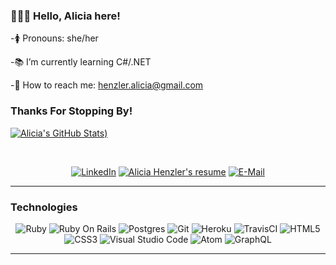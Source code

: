 ### 🙋🏻‍♀️ Hello, Alicia here!

-🚺 Pronouns: she/her

-📚 I’m currently learning C#/.NET

-📧 How to reach me: henzler.alicia@gmail.com

### Thanks For Stopping By!


[![Alicia's GitHub Stats](https://github-readme-stats.vercel.app/api?username=ahenzler&show_icons=true&theme=dracula))](https://github.com/ahenzler/github-readme-stats)

<br>
<p align="center">
  <a href="https://www.linkedin.com/in/alicia-henzler/"><img alt="LinkedIn" src="https://img.shields.io/badge/view%20my-linkedin-black?style=for-the-badge"/></a>
  <a href="https://www.canva.com/design/DAEmKeiek-c/ZydhPFdUMvRXAkXmRfFTFg/view?utm_content=DAEmKeiek-c&utm_campaign=designshare&utm_medium=link&utm_source=publishsharelink"><img alt="Alicia Henzler's resume" src="https://img.shields.io/badge/view%20my-resume-black?style=for-the-badge"/></a>
  <a href="mailto: aliciahenzler@outlook.com"><img alt="E-Mail" src="https://img.shields.io/badge/contact%20via-email-black?style=for-the-badge"/></a>
</p> 



<hr>

### Technologies  

<p align="center">
  <img alt="Ruby" src="https://img.shields.io/badge/Ruby-flat--square?logo=ruby&style=for-the-badge&color=black"/>
  <img alt="Ruby On Rails" src="https://img.shields.io/badge/RubyOnRails-flat--square?logo=ruby-on-rails&style=for-the-badge&color=black"/>
  <img alt="Postgres" src ="https://img.shields.io/badge/Postgres-flat--square?logo=postgres&style=for-the-badge&color=black"/>
  <img alt="Git" src="https://img.shields.io/badge/Git-flat--square?logo=git&style=for-the-badge&color=black"/>
  <img alt="Heroku" src="https://img.shields.io/badge/Heroku-flat--square?logo=heroku&style=for-the-badge&color=black"/>
  <img alt="TravisCI" src="https://img.shields.io/badge/TravisCI-flat--square?logo=travisci&style=for-the-badge&color=black"/>
  <img alt="HTML5" src="https://img.shields.io/badge/HTML5-flat--square?logo=html5&style=for-the-badge&color=black"/>
  <img alt="CSS3" src="https://img.shields.io/badge/CSS3-flat--square?logo=css3&style=for-the-badge&color=black"/>
  <img alt="Visual Studio Code" src="https://img.shields.io/badge/VisualStudioCode-flat--square?logo=visualstudiocode&style=for-the-badge&color=black"/>
  <img alt="Atom" src="https://img.shields.io/badge/Atom-flat--square?logo=atom&style=for-the-badge&color=black"/>
  <img alt="GraphQL" src="https://img.shields.io/badge/GraphQL-flat--square?logo=graphql&style=for-the-badge&color=black"/>
</p>

<hr>
